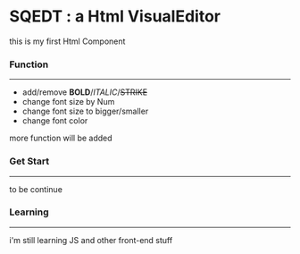 # SQEDT : a Html VisualEditor

this is my first Html Component

### Function

***

* add/remove **BOLD**/*ITALIC*/~~STRIKE~~
* change font size by Num
* change font size to bigger/smaller
* change font color

more function will be added

### Get Start

***
to be continue


### Learning

***

i'm still learning JS and other front-end stuff
